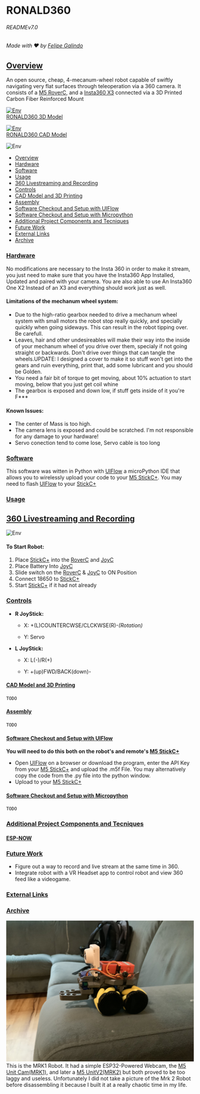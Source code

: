 # RONALD360

###### READMEv7.0
###### Made with ❤️ by [Felipe Galindo](https://felipegalind0.github.io)

## [Overview](#Overview)

An open source, cheap, 4-mecanum-wheel robot capable of swiftly navigating very flat surfaces through teleoperation via a 360 camera.
It consists of a [M5 RoverC](https://shop.m5stack.com/collections/m5-hobby/products/roverc-prow-o-m5stickc), and a [Insta360 X3](https://www.insta360.com/product/insta360-x3) connected via a 3D Printed Carbon Fiber Reinforced Mount

[![Env](Gifs/RONALD360.gif)](https://poly.cam/capture/DC0F4DF9-0BF0-4654-9EB7-D0CA191B5B42)\
[RONALD360 3D Model](https://poly.cam/capture/DC0F4DF9-0BF0-4654-9EB7-D0CA191B5B42)
&nbsp;
&nbsp;

[![Env](Gifs/RONALD360CAD_F.gif)](https://collaborate.shapr3d.com/v/aOMYDUA20nw3neHD5XJDh)\
[RONALD360 CAD Model](https://collaborate.shapr3d.com/v/aOMYDUA20nw3neHD5XJDh)
&nbsp;
&nbsp;

![Env](Gifs/roll.gif) 
&nbsp;
&nbsp;

* [Overview](#Overview)
* [Hardware](#Hardware)
* [Software](#Software)
* [Usage](#Usage)
* [360 Livestreaming and Recording](#360-Livestreaming-and-Recording)
* [Controls](#Controls)
* [CAD Model and 3D Printing](#Controls)
* [Assembly](#Assembly)
* [Software Checkout and Setup with UIFlow](#Software-Checkout-and-Setup-with-UIFlow)
* [Software Checkout and Setup with Micropython](#Software-Checkout-and-Setup-with-Micropython)
* [Additional Project Components and Tecniques](#additional-project-components-and-Tecniques)
* [Future Work](#future-work)
* [External Links](#external-links)
* [Archive](#Archive)



### [Hardware](#Hardware)
No modifications are necessary to the Insta 360 in order to make it stream, you just need to make sure that you have the Insta360 App Installed, Updated and paired with your camera. You are also able to use An Insta360 One X2 Instead of an X3 and everything should work just as well.

#### **Limitations of the mechanum wheel system:**

- Due to the high-ratio gearbox needed to drive a mechanum wheel system with small motors the robot stop really quickly, and specially quickly when going sideways. This can result in the robot tipping over. Be carefull. 
- Leaves, hair and other undesireables will make their way into the inside of your mechanum wheel of you drive over them, specialy if not going straight or backwards. Don't drive over things that can tangle the wheels.UPDATE: I designed a cover to make it so stuff won't get into the gears and ruin everything, print that, add some lubricant and you should be Golden.
- You need a fair bit of torque to get moving, about 10% actuation to start moving, below that you just get coil whine
- The gearbox is exposed and down low, if stuff gets inside of it you're F***

#### **Known Issues:** 
- The center of Mass is too high. 
- The camera lens is exposed and could be scratched. I'm not responsible for any damage to your hardware!
- Servo conection tend to come lose, Servo cable is too long 


### [Software](#Software)
This software was witten in Python with [UIFlow](https://flow.m5stack.com) a microPython IDE that allows you to wirelessly upload your code to your [M5 StickC+](https://shop.m5stack.com/collections/m5-controllers/products/m5stickc-plus-esp32-pico-mini-iot-development-kit). You may need to flash [UIFlow](https://flow.m5stack.com) to your [StickC+](https://shop.m5stack.com/collections/m5-controllers/products/m5stickc-plus-esp32-pico-mini-iot-development-kit)

### [Usage](#Usage)

## [360 Livestreaming and Recording](#360-Livestreaming-and-Recording)
![Env](Gifs/WED.gif) 

#### To Start Robot:
1. Place [StickC+](https://shop.m5stack.com/collections/m5-controllers/products/m5stickc-plus-esp32-pico-mini-iot-development-kit) into the [RoverC](https://shop.m5stack.com/collections/m5-hobby/products/roverc-prow-o-m5stickc) and [JoyC](https://shop.m5stack.com/products/joyc-w-o-m5stickc)
2. Place Battery Into [JoyC](https://shop.m5stack.com/products/joyc-w-o-m5stickc)
3. Slide switch on the [RoverC](https://shop.m5stack.com/collections/m5-hobby/products/roverc-prow-o-m5stickc) & [JoyC](https://shop.m5stack.com/products/joyc-w-o-m5stickc) to ON Position
4. Connect 18650 to [StickC+](https://shop.m5stack.com/collections/m5-controllers/products/m5stickc-plus-esp32-pico-mini-iot-development-kit)
5. Start [StickC+](https://shop.m5stack.com/collections/m5-controllers/products/m5stickc-plus-esp32-pico-mini-iot-development-kit) if it had not already
 
### [Controls](#Controls)

* **R JoyStick:**

	* X: +(L)COUNTERCWSE/CLCKWSE(R)-*(Rotation)*

	* Y: Servo

* **L JoyStick:**

	* X: L(-)/R(+)

	* Y: +(up)FWD/BACK(down)-

	
#### [CAD Model and 3D Printing](#Controls)
	TODO

#### [Assembly](#Assembly)
	TODO

#### [Software Checkout and Setup with UIFlow](#Software-Checkout-and-Setup-with-UIFlow)

**You will need to do this both on the robot's and remote's [M5 StickC+](https://shop.m5stack.com/collections/m5-controllers/products/m5stickc-plus-esp32-pico-mini-iot-development-kit)**
- Open [UIFlow](https://flow.m5stack.com) on a browser or download the program, enter the API Key from your [M5 StickC+](https://shop.m5stack.com/collections/m5-controllers/products/m5stickc-plus-esp32-pico-mini-iot-development-kit) and upload the .m5f File. You may alternatively copy the code from the .py file into the python window.
- Upload to your [M5 StickC+](https://shop.m5stack.com/collections/m5-controllers/products/m5stickc-plus-esp32-pico-mini-iot-development-kit)

	
#### [Software Checkout and Setup with Micropython](#Software-Checkout-and-Setup-with-Micropython)
	TODO
	
### [Additional Project Components and Tecniques](#additional-project-components-and-Tecniques)

#### [ESP-NOW](#ESP-NOW)

### [Future Work](#future-work)

- Figure out a way to record and live stream at the same time in 360.
- Integrate robot with a VR Headset app to control robot and view 360 feed like a videogame. 

### [External Links](#external-links)

### [Archive](#Archive)

![Env](Images/RONALD_MRK1.jpeg) 
This is the MRK1 Robot. It had a simple ESP32-Powered Webcam, the [M5 Unit Cam(MRK1)](https://shop.m5stack.com/collections/m5-cameras/products/unit-cam-wi-fi-camera-diy-kit-ov2640), and later a [M5 UnitV2(MRK2)](https://shop.m5stack.com/collections/m5-cameras/products/unitv2-ai-camera-gc2145) but both proved to be too laggy and useless. Unfortunately I did not take a picture of the Mrk 2 Robot before disassembling it because I built it at a really chaotic time in my life. 
